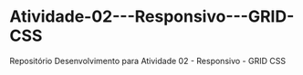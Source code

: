 # Atividade-02---Responsivo---GRID-CSS
Repositório Desenvolvimento para Atividade 02 - Responsivo  - GRID CSS
